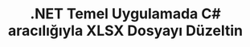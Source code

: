 ---
############################# Static ############################
layout: "autogen"
draft: false
path: "tr/redaction/net/text/xlsx"
otherformats: CSV DOC DOCM DOCX DOT DOTM DOTX PDF POT POTM PPS PPSM PPSX PPT PPTM PPTX RTF XLS XLSM XLT XLTM XLTX  

############################# Head ############################
head_title: "XLSX Dokümanlardaki Hassas Bilgileri .NET Core Aracılığıyla Çıkartın"
head_description: "Farklı biçimlerdeki belgeler için tam ifade veya normal ifade kullanarak metin redaksiyonu uygulayın"

############################# Header ############################
title: ".NET Temel Uygulamada C# aracılığıyla XLSX Dosyayı Düzeltin"
description: "Office ve OpenOffice Belgeleri, E-Tablolar ve Sunumların yanı sıra Windows, Linux ve macOS'ta XLSX'te Metin Arayın ve Değiştirin"

################### SubMenu/Download Button #####################
submenu:
    enable: true

############################# About ############################
about:
    enable: true
    title: ".NET API için Belge Redaksiyonu"
    content: |
        PDF, Word, Excel, PowerPoint belgelerinden ve resimlerinden hassas ve sınıflandırılmış bilgileri yeniden düzenlemek için, meta verileri değiştirme ve yorumları kaldırma yeteneği dahil, biçimden bağımsız tek bir arayüz. GroupDocs.Redaction for .NET aracıyla, metni yeniden düzenleyebilir ve düzeltilmiş belgeyi PDF içinde kaydedebilir, tüm sayfaları raster görüntülere dönüştürebilir veya daha fazla düzenleme için belgeyi orijinal biçiminde tutabilirsiniz.

############################# Steps ############################
steps:
    enable: true
    title_left: "C# aracılığıyla XLSX'ten Tam Metni Reddet"
    content_left: |
        [GroupDocs.Redaction](tr//redaction/net/), .NET geliştiricilerinin birkaç kolay adımda XLSX dosya düzenleme özelliği eklemesini kolaylaştırır.

        *   [Redactor](https://apireference.groupdocs.com/redaction/net/groupdocs.redaction/redactor) sınıfının bir örneğini oluşturun ve XLSX dosyasını yükleyin
        *   Metni bulmak ve değiştirmek için [ExactPhraseRedaction](https://apireference.groupdocs.com/redaction/net/groupdocs.redaction.redactions/exactphraseredaction) sınıfının bir örneğini oluşturun
        *   ExactPhraseRedaction nesnesiyle [Redactor.Apply](https://apireference.groupdocs.com/redaction/net/groupdocs.redaction/redactor/methods/apply/index) yöntemini çağırın
        
    title_right: "Redaksiyon API'sini Kullanmaya Başlayın"
    content_right: |
        Komut satırından "nuget install GroupDocs.Redaction"" olarak veya Visual Studio'nun Paket Yöneticisi Konsolu aracılığıyla "Install-Package GroupDocs.Redaction"" ile yükleyin. 
        Alternatif olarak, [downloads](https://downloads.groupdocs.com/redaction/net) adresinden bir ZIP dosyasındaki çevrimdışı MSI yükleyicisini veya DLL'leri edinin ve projenizde buna manuel olarak başvurun.  
        
    code: |
        ```cs
        using (Redactor redactor = new Redactor(@"sample.xlsx"))
        {
        	redactor.Apply(new ExactPhraseRedaction("John Doe", new ReplacementOptions("[personal]")));
        	redactor.Save();
        }
        ```

############################# Demos ############################
demos:
    enable: true
############################# About Formats ############################
about_formats:
    enable: true
############################# More Formats ############################
more_formats:
    enable: true

############################# Back to top ###############################
back_to_top:
    enable: true
---